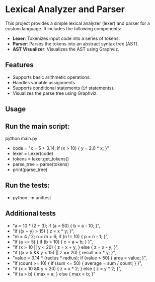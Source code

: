 # Lexical Analyzer and Parser

This project provides a simple lexical analyzer (lexer) and parser for a custom language. It includes the following components:

- **Lexer**: Tokenizes input code into a series of tokens.
- **Parser**: Parses the tokens into an abstract syntax tree (AST).
- **AST Visualizer**: Visualizes the AST using Graphviz.

## Features

- Supports basic arithmetic operations.
- Handles variable assignments.
- Supports conditional statements (`if` statements).
- Visualizes the parse tree using Graphviz.

## Usage

## Run the main script:

python main.py

- code = "x = 5 + 3.14; if (x > 10) { y = 2.0 * x; }"
- lexer = Lexer(code)
- tokens = lexer.get_tokens()
- parse_tree = parse(tokens)
- print(parse_tree)

## Run the tests:
- python -m unittest


## Additional tests

- "a = 10 * (2 + 3); if (a < 50) { b = a - 10; }",
- "if ((x + y) > 15) { z = x * y; }",
- "m = 4 / 2; n = m + 6; if (n != 10) { p = n - 1; }",
- "if (a == 5) { if (b > 10) { c = a + b; } }",
- "if (x > 10 || y < 20) { z = x + y; } else { z = x - y; }",
- "if ((x > 5 && y < 15) || z == 20) { result = x * y; }",
- "value = 3.14 * (radius * radius); if (value > 50) { area = value; }",
- "if (count >= 10) { if (sum <= 50) { average = sum / count; } }",
- "if (x > 10 && y < 20) { z = x * 2; } else { z = y * 2; }",
- "if (a > b) { max = a; } else { max = b; }"